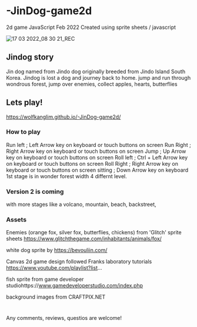 # -JinDog-game2d
2d game JavaScript Feb 2022
Created using sprite  sheets / javascript

![17 03 2022_08 30 21_REC](https://user-images.githubusercontent.com/74490365/158809051-c79eaec9-11b3-4144-89bf-40276a13b477.png)
## Jindog story
Jin dog named from Jindo dog originally breeded from Jindo Island South Korea.
Jindog is lost a dog and journey back to home.
jump and run through wondrous forest, jump over enemies, collect apples, hearts, butterflies
## Lets play!
https://wolfkanglim.github.io/-JinDog-game2d/
### How to play
Run left ; Left Arrow key on keyboard or touch buttons on screen
  Run Right ; Right Arrow key on keyboard or touch buttons on screen
   Jump ; Up Arrow key on keyboard or touch buttons on screen
    Roll left ; Ctrl + Left Arrow key on keyboard or touch buttons on screen
     Roll Right ; Right Arrow key on keyboard or touch buttons on screen
      sitting ; Down Arrow key on keyboard
 1st stage is in wonder forest width 4 differnt level. 
 
### Version 2 is coming
with more stages like a volcano, mountain, beach, backstreet,  

### Assets
Enemies (orange fox, silver fox, butterflies, chickens) from 'Glitch' sprite sheets https://www.glitchthegame.com/inhabitants/animals/fox/

white dog sprite by https://bevouliin.com/

Canvas 2d game design followed Franks laboratory tutorials https://www.youtube.com/playlist?list...

fish sprite from game developer studiohttps://www.gamedeveloperstudio.com/index.php

background images from CRAFTPIX.NET
 
 #
 Any comments, reviews, questios are welcome!
 
